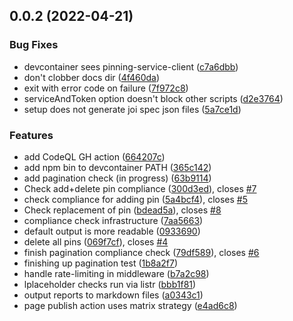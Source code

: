 ## 0.0.2 (2022-04-21)


### Bug Fixes

* devcontainer sees pinning-service-client ([c7a6dbb](https://github.com/ipfs-shipyard/pinning-service-compliance/commit/c7a6dbb78a0c0edfb4600bebf895643cc7abec20))
* don't clobber docs dir ([4f460da](https://github.com/ipfs-shipyard/pinning-service-compliance/commit/4f460daa6ab23747cf8415753235825188b06c29))
* exit with error code on failure ([7f972c8](https://github.com/ipfs-shipyard/pinning-service-compliance/commit/7f972c8dda11dc0860807f85003eaa444feecc84))
* serviceAndToken option doesn't block other scripts ([d2e3764](https://github.com/ipfs-shipyard/pinning-service-compliance/commit/d2e37642d832a9bbcd4b1f3aac065e14e53d8698))
* setup does not generate joi spec json files ([5a7ce1d](https://github.com/ipfs-shipyard/pinning-service-compliance/commit/5a7ce1d39ac09cbf161fe1e023461e23e519dbb7))


### Features

* add CodeQL GH action ([664207c](https://github.com/ipfs-shipyard/pinning-service-compliance/commit/664207c422b5f27d93c86ebe1501004982e76aac))
* add npm bin to devcontainer PATH ([365c142](https://github.com/ipfs-shipyard/pinning-service-compliance/commit/365c142216d3ead0c60cfb8c286c733ebc8cdc6e))
* add pagination check (in progress) ([63b9114](https://github.com/ipfs-shipyard/pinning-service-compliance/commit/63b91146a326be9e146ff6f303fb0d3c2641095e))
* Check add+delete pin compliance ([300d3ed](https://github.com/ipfs-shipyard/pinning-service-compliance/commit/300d3ed1bc0b3e0ab20874f4dae08a6d10078c87)), closes [#7](https://github.com/ipfs-shipyard/pinning-service-compliance/issues/7)
* check compliance for adding pin ([5a4bcf4](https://github.com/ipfs-shipyard/pinning-service-compliance/commit/5a4bcf4aeaa3d6caae6c11a8fed97258477a38ac)), closes [#5](https://github.com/ipfs-shipyard/pinning-service-compliance/issues/5)
* Check replacement of pin ([bdead5a](https://github.com/ipfs-shipyard/pinning-service-compliance/commit/bdead5adf1fb8e8ac4f8ff22a61192eeba7dc6ab)), closes [#8](https://github.com/ipfs-shipyard/pinning-service-compliance/issues/8)
* compliance check infrastructure ([7aa5663](https://github.com/ipfs-shipyard/pinning-service-compliance/commit/7aa566376616e4a3a1c423ac8cc7ab8cac31502d))
* default output is more readable ([0933690](https://github.com/ipfs-shipyard/pinning-service-compliance/commit/0933690dea2ee3e5a1436a2db8830372cd3b565d))
* delete all pins ([069f7cf](https://github.com/ipfs-shipyard/pinning-service-compliance/commit/069f7cf622a66e3e0ce8723ecf19f5dbb2224938)), closes [#4](https://github.com/ipfs-shipyard/pinning-service-compliance/issues/4)
* finish pagination compliance check ([79df589](https://github.com/ipfs-shipyard/pinning-service-compliance/commit/79df589695847683c32039b396a2aa1e443110cb)), closes [#6](https://github.com/ipfs-shipyard/pinning-service-compliance/issues/6)
* finishing up pagination test ([1b8a2f7](https://github.com/ipfs-shipyard/pinning-service-compliance/commit/1b8a2f7186fba87a233718ef4e51117667b5cf5e))
* handle rate-limiting in middleware ([b7a2c98](https://github.com/ipfs-shipyard/pinning-service-compliance/commit/b7a2c98f10d9dc7eb5cf3691c05ea91a220cce39))
* lplaceholder checks run via listr ([bbb1f81](https://github.com/ipfs-shipyard/pinning-service-compliance/commit/bbb1f81009b6952b76c4719299fa878bd5a8acbb))
* output reports to markdown files ([a0343c1](https://github.com/ipfs-shipyard/pinning-service-compliance/commit/a0343c1eb6c53bf10cb7fe6305b6db9a965645c0))
* page publish action uses matrix strategy ([e4ad6c8](https://github.com/ipfs-shipyard/pinning-service-compliance/commit/e4ad6c8825d924a8930ea92fffa4b0c8bf34c040))



